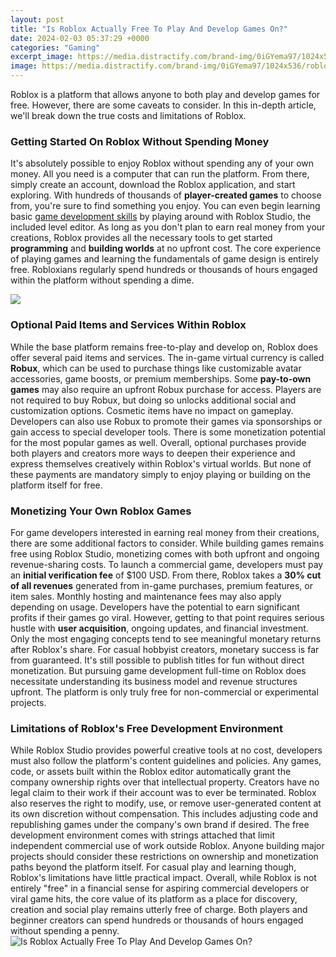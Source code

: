 ```yaml
---
layout: post
title: "Is Roblox Actually Free To Play And Develop Games On?"
date: 2024-02-03 05:37:29 +0000
categories: "Gaming"
excerpt_image: https://media.distractify.com/brand-img/0iGYema97/1024x536/robloxazuremines_1_jpg-hero-1595984815091.jpg
image: https://media.distractify.com/brand-img/0iGYema97/1024x536/robloxazuremines_1_jpg-hero-1595984815091.jpg
---
```


Roblox is a platform that allows anyone to both play and develop games for free. However, there are some caveats to consider. In this in-depth article, we'll break down the true costs and limitations of Roblox.
### Getting Started On Roblox Without Spending Money
It's absolutely possible to enjoy Roblox without spending any of your own money. All you need is a computer that can run the platform. From there, simply create an account, download the Roblox application, and start exploring. With hundreds of thousands of **player-created games** to choose from, you're sure to find something you enjoy. You can even begin learning basic [game development skills](https://store.fi.io.vn/funny-boxer-dog-lover-47-boxer-dog) by playing around with Roblox Studio, the included level editor. 
As long as you don't plan to earn real money from your creations, Roblox provides all the necessary tools to get started **programming** and **building worlds** at no upfront cost. The core experience of playing games and learning the fundamentals of game design is entirely free. Robloxians regularly spend hundreds or thousands of hours engaged within the platform without spending a dime.

![](http://mmosharing.com/wp-content/uploads/2020/12/roblox-pc.jpg)
### Optional Paid Items and Services Within Roblox
While the base platform remains free-to-play and develop on, Roblox does offer several paid items and services. The in-game virtual currency is called **Robux**, which can be used to purchase things like customizable avatar accessories, game boosts, or premium memberships. Some **pay-to-own games** may also require an upfront Robux purchase for access. 
Players are not required to buy Robux, but doing so unlocks additional social and customization options. Cosmetic items have no impact on gameplay. Developers can also use Robux to promote their games via sponsorships or gain access to special developer tools. There is some monetization potential for the most popular games as well.
Overall, optional purchases provide both players and creators more ways to deepen their experience and express themselves creatively within Roblox's virtual worlds. But none of these payments are mandatory simply to enjoy playing or building on the platform itself for free.
### Monetizing Your Own Roblox Games
For game developers interested in earning real money from their creations, there are some additional factors to consider. While building games remains free using Roblox Studio, monetizing comes with both upfront and ongoing revenue-sharing costs. 
To launch a commercial game, developers must pay an **initial verification fee** of $100 USD. From there, Roblox takes a **30% cut of all revenues** generated from in-game purchases, premium features, or item sales. Monthly hosting and maintenance fees may also apply depending on usage. 
Developers have the potential to earn significant profits if their games go viral. However, getting to that point requires serious hustle with **user acquisition**, ongoing updates, and financial investment. Only the most engaging concepts tend to see meaningful monetary returns after Roblox's share. For casual hobbyist creators, monetary success is far from guaranteed.
It's still possible to publish titles for fun without direct monetization. But pursuing game development full-time on Roblox does necessitate understanding its business model and revenue structures upfront. The platform is only truly free for non-commercial or experimental projects.
### Limitations of Roblox's Free Development Environment
While Roblox Studio provides powerful creative tools at no cost, developers must also follow the platform's content guidelines and policies. Any games, code, or assets built within the Roblox editor automatically grant the company ownership rights over that intellectual property. 
Creators have no legal claim to their work if their account was to ever be terminated. Roblox also reserves the right to modify, use, or remove user-generated content at its own discretion without compensation. This includes adjusting code and republishing games under the company's own brand if desired.
The free development environment comes with strings attached that limit independent commercial use of work outside Roblox. Anyone building major projects should consider these restrictions on ownership and monetization paths beyond the platform itself. For casual play and learning though, Roblox's limitations have little practical impact.
Overall, while Roblox is not entirely "free" in a financial sense for aspiring commercial developers or viral game hits, the core value of its platform as a place for discovery, creation and social play remains utterly free of charge. Both players and beginner creators can spend hundreds or thousands of hours engaged without spending a penny.
![Is Roblox Actually Free To Play And Develop Games On?](https://media.distractify.com/brand-img/0iGYema97/1024x536/robloxazuremines_1_jpg-hero-1595984815091.jpg)